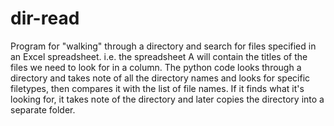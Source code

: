 # dir-read
Program for "walking" through a directory and search for files specified in an Excel spreadsheet. i.e. the spreadsheet A will contain the titles of the files we need to look for in a column. The python code looks through a directory and takes note of all the directory names and looks for specific filetypes, then compares it with the list of file names. If it finds what it's looking for, it takes note of the directory and later copies the directory into a separate folder.
